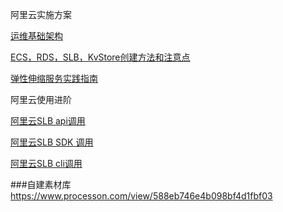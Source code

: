 阿里云实施方案

[运维基础架构](./aliyun_ops.md)

[ECS，RDS，SLB，KvStore创建方法和注意点](./aliyun_ops.md)

[弹性伸缩服务实践指南](https://yq.aliyun.com/articles/120954?spm=5176.8091938.0.0.QvkWab)

阿里云使用进阶

[阿里云SLB api调用](https://yq.aliyun.com/articles/129746?spm=5176.8091938.0.0.0ib7u3)

[阿里云SLB SDK 调用](https://yq.aliyun.com/articles/149588?spm=5176.8091938.0.0.Krxie8)

[阿里云SLB cli调用](https://yq.aliyun.com/articles/129756?spm=5176.8091938.0.0.Krxie8)

###自建素材库
https://www.processon.com/view/588eb746e4b098bf4d1fbf03
